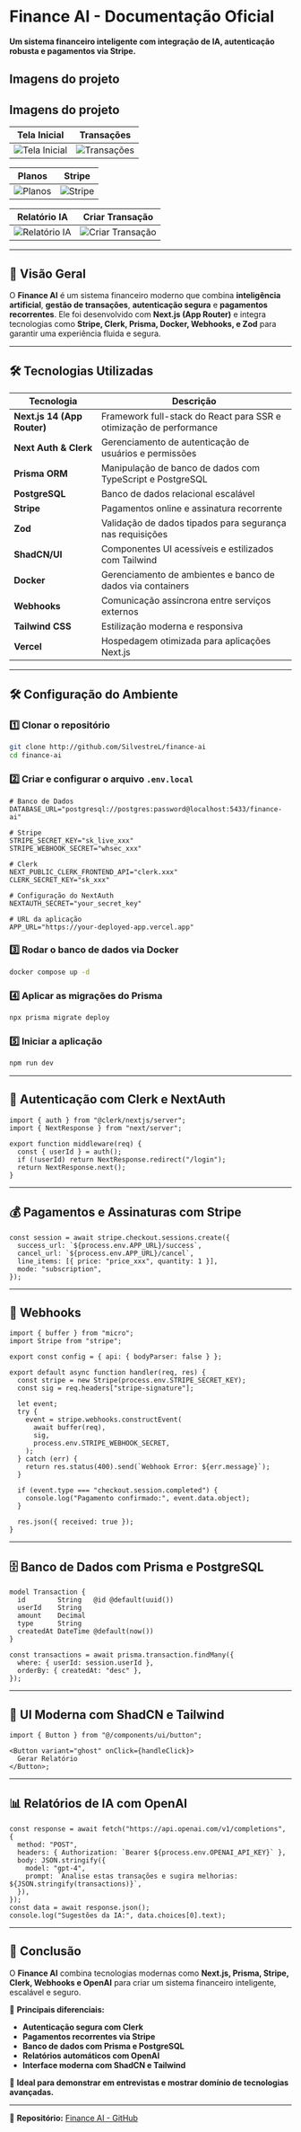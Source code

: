 # Finance AI - Documentação Oficial
**Um sistema financeiro inteligente com integração de IA, autenticação robusta e pagamentos via Stripe.**

## Imagens do projeto
## Imagens do projeto

| Tela Inicial | Transações |
|-------------|-------------|
| ![Tela Inicial](https://github.com/SilvestreL/finance-ai/blob/main/public/telaInicial.png?raw=true) | ![Transações](https://github.com/SilvestreL/finance-ai/blob/main/public/transacoes.png?raw=true) |

| Planos | Stripe |
|-------------|-------------|
| ![Planos](https://github.com/SilvestreL/finance-ai/blob/main/public/planos.png?raw=true) | ![Stripe](https://github.com/SilvestreL/finance-ai/blob/main/public/stripe.png?raw=true) |

| Relatório IA | Criar Transação |
|-------------|-------------|
| ![Relatório IA](https://github.com/SilvestreL/finance-ai/blob/main/public/Relatorio.IA.png?raw=true) | ![Criar Transação](https://github.com/SilvestreL/finance-ai/blob/main/public/criarTransacao.png?raw=true) |

---

## 🚀 Visão Geral

O **Finance AI** é um sistema financeiro moderno que combina **inteligência artificial**, **gestão de transações**, **autenticação segura** e **pagamentos recorrentes**. Ele foi desenvolvido com **Next.js (App Router)** e integra tecnologias como **Stripe, Clerk, Prisma, Docker, Webhooks, e Zod** para garantir uma experiência fluida e segura.

---

## 🛠️ Tecnologias Utilizadas

| Tecnologia                  | Descrição                                                          |
| --------------------------- | ------------------------------------------------------------------ |
| **Next.js 14 (App Router)** | Framework full-stack do React para SSR e otimização de performance |
| **Next Auth & Clerk**       | Gerenciamento de autenticação de usuários e permissões             |
| **Prisma ORM**              | Manipulação de banco de dados com TypeScript e PostgreSQL          |
| **PostgreSQL**              | Banco de dados relacional escalável                                |
| **Stripe**                  | Pagamentos online e assinatura recorrente                          |
| **Zod**                     | Validação de dados tipados para segurança nas requisições          |
| **ShadCN/UI**               | Componentes UI acessíveis e estilizados com Tailwind               |
| **Docker**                  | Gerenciamento de ambientes e banco de dados via containers         |
| **Webhooks**                | Comunicação assíncrona entre serviços externos                     |
| **Tailwind CSS**            | Estilização moderna e responsiva                                   |
| **Vercel**                  | Hospedagem otimizada para aplicações Next.js                       |

---

## 🛠️ Configuração do Ambiente

### 1️⃣ Clonar o repositório

```sh
git clone http://github.com/SilvestreL/finance-ai
cd finance-ai
```

### 2️⃣ Criar e configurar o arquivo `.env.local`

```env
# Banco de Dados
DATABASE_URL="postgresql://postgres:password@localhost:5433/finance-ai"

# Stripe
STRIPE_SECRET_KEY="sk_live_xxx"
STRIPE_WEBHOOK_SECRET="whsec_xxx"

# Clerk
NEXT_PUBLIC_CLERK_FRONTEND_API="clerk.xxx"
CLERK_SECRET_KEY="sk_xxx"

# Configuração do NextAuth
NEXTAUTH_SECRET="your_secret_key"

# URL da aplicação
APP_URL="https://your-deployed-app.vercel.app"
```

### 3️⃣ Rodar o banco de dados via Docker

```sh
docker compose up -d
```

### 4️⃣ Aplicar as migrações do Prisma

```sh
npx prisma migrate deploy
```

### 5️⃣ Iniciar a aplicação

```sh
npm run dev
```

---

## 🔑 Autenticação com Clerk e NextAuth

```tsx
import { auth } from "@clerk/nextjs/server";
import { NextResponse } from "next/server";

export function middleware(req) {
  const { userId } = auth();
  if (!userId) return NextResponse.redirect("/login");
  return NextResponse.next();
}
```

---

## 💰 Pagamentos e Assinaturas com Stripe

```tsx
const session = await stripe.checkout.sessions.create({
  success_url: `${process.env.APP_URL}/success`,
  cancel_url: `${process.env.APP_URL}/cancel`,
  line_items: [{ price: "price_xxx", quantity: 1 }],
  mode: "subscription",
});
```

---

## 🔄 Webhooks

```tsx
import { buffer } from "micro";
import Stripe from "stripe";

export const config = { api: { bodyParser: false } };

export default async function handler(req, res) {
  const stripe = new Stripe(process.env.STRIPE_SECRET_KEY);
  const sig = req.headers["stripe-signature"];

  let event;
  try {
    event = stripe.webhooks.constructEvent(
      await buffer(req),
      sig,
      process.env.STRIPE_WEBHOOK_SECRET,
    );
  } catch (err) {
    return res.status(400).send(`Webhook Error: ${err.message}`);
  }

  if (event.type === "checkout.session.completed") {
    console.log("Pagamento confirmado:", event.data.object);
  }

  res.json({ received: true });
}
```

---

## 🗄️ Banco de Dados com Prisma e PostgreSQL

```prisma
model Transaction {
  id        String   @id @default(uuid())
  userId    String
  amount    Decimal
  type      String
  createdAt DateTime @default(now())
}
```

```tsx
const transactions = await prisma.transaction.findMany({
  where: { userId: session.userId },
  orderBy: { createdAt: "desc" },
});
```

---

## 🎨 UI Moderna com ShadCN e Tailwind

```tsx
import { Button } from "@/components/ui/button";

<Button variant="ghost" onClick={handleClick}>
  Gerar Relatório
</Button>;
```

---

## 📊 Relatórios de IA com OpenAI

```tsx
const response = await fetch("https://api.openai.com/v1/completions", {
  method: "POST",
  headers: { Authorization: `Bearer ${process.env.OPENAI_API_KEY}` },
  body: JSON.stringify({
    model: "gpt-4",
    prompt: `Analise estas transações e sugira melhorias: ${JSON.stringify(transactions)}`,
  }),
});
const data = await response.json();
console.log("Sugestões da IA:", data.choices[0].text);
```

---

## 🚀 Conclusão

O **Finance AI** combina tecnologias modernas como **Next.js, Prisma, Stripe, Clerk, Webhooks e OpenAI** para criar um sistema financeiro inteligente, escalável e seguro.

🔹 **Principais diferenciais:**

- **Autenticação segura com Clerk**
- **Pagamentos recorrentes via Stripe**
- **Banco de dados com Prisma e PostgreSQL**
- **Relatórios automáticos com OpenAI**
- **Interface moderna com ShadCN e Tailwind**

🎯 **Ideal para demonstrar em entrevistas e mostrar domínio de tecnologias avançadas.**

---

🔗 **Repositório:** [Finance AI - GitHub](http://github.com/SilvestreL/finance-ai)
